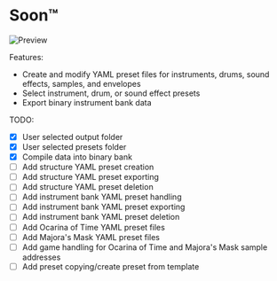 # Soon™
![Preview](https://i.ibb.co/k2RP1PCv/9c054ba40615c446d601508f241a260b.png)

Features:
- Create and modify YAML preset files for instruments, drums, sound effects, samples, and envelopes
- Select instrument, drum, or sound effect presets
- Export binary instrument bank data

TODO:
- [x] User selected output folder
- [x] User selected presets folder
- [x] Compile data into binary bank
- [ ] Add structure YAML preset creation
- [ ] Add structure YAML preset exporting
- [ ] Add structure YAML preset deletion
- [ ] Add instrument bank YAML preset handling
- [ ] Add instrument bank YAML preset exporting
- [ ] Add instrument bank YAML preset deletion
- [ ] Add Ocarina of Time YAML preset files
- [ ] Add Majora's Mask YAML preset files
- [ ] Add game handling for Ocarina of Time and Majora's Mask sample addresses
- [ ] Add preset copying/create preset from template
